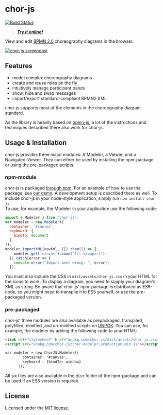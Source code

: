 # chor-js

[![Build Status](https://travis-ci.com/bptlab/chor-js.svg?branch=master)](https://travis-ci.com/bptlab/chor-js)

> ***[Try it online!](https://bpt-lab.org/chor-js-demo/)***

View and edit [BPMN 2.0](https://www.omg.org/spec/BPMN/2.0.2/) choreography diagrams in the browser.

[![chor-js screencast](./docs/screencast.gif "chor-js in action")](https://github.com/bptlab/chor-js-demo)

## Features

- model complex choreography diagrams
- create and reuse roles on the fly
- intuitively manage participant bands
- show, hide and swap messages
- import/export standard-compliant BPMN2 XML

chor-js supports most of the elements in the choreography diagram standard.

As the library is heavily based on [bpmn-js](https://github.com/bpmn-io/bpmn-js/), a lot of the instructions and techniques described there also work for chor-js.

## Usage & Installation
chor-js provides three major modules: A Modeler, a Viewer, and a Navigated-Viewer. 
They can either be used by installing the npm-package or using the pre-packaged scripts. 

### npm-module
chor-js is packaged [through npm](https://www.npmjs.com/package/chor-js).
For an example of how to use the package, see [our demo](https://github.com/bptlab/chor-js-demo).
A development setup is described there as well.
To include chor-js in your node-style application, simply run ```npm install chor-js```.  
To use, for example, the Modeler in your application use the following code: 
```javascript
import { Modeler } from 'chor-js';
var modeler = new Modeler({
  container: '#canvas',
  keyboard: {
    bindTo: document
  }
});
modeler.importXML(newXml, {}).then(() => {
    modeler.get('canvas').zoom('fit-viewport');
  }).catch(error => {
    console.error('Import went wrong: ', error);
  });
```
You must also include the CSS in `dist/assets/chor-js.css` in your HTML for the icons to work.
To display a diagram, you need to supply your diagram's XML as string. 
Be aware that chor-js' npm-package is distributed as ES6-code, so you might need to transpile it to ES5 yourself, or use
the pre-packaged version.

### pre-packaged
chor-js' three modules are also available as prepackaged, transpiled, polyfilled, minified ,and un-minified scripts on [UNPGK](https://unpkg.com).
You can use, for example, the modeler by adding the following code to your HTML:
```html
<link rel="stylesheet" href="unpkg.com/chor-js/dist/assets/chor-js.css">
<script src="unpkg.com/chor-js/chor-modeler.production.min.js"></script>

var modeler = new ChorJS.Modeler({
        container: '#canvas',
        keyboard : {bindTo: window}
      });
```
All six files are also available in the `dist` folder of the npm-package and can be used if an ES5 version is required.
## License

Licensed under the [MIT license](https://github.com/bptlab/chor-js/blob/master/LICENSE).